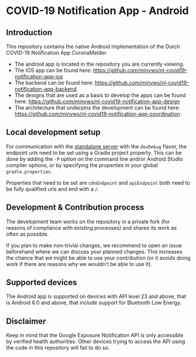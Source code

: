 # COVID-19 Notification App - Android

## Introduction
This repository contains the native Android implementation of the Dutch COVID-19 Notification App CoronaMelder.

* The android app is located in the repository you are currently viewing.
* The iOS app can be found here: https://github.com/minvws/nl-covid19-notification-app-ios
* The backend can be found here: https://github.com/minvws/nl-covid19-notification-app-backend
* The designs that are used as a basis to develop the apps can be found here: https://github.com/minvws/nl-covid19-notification-app-design
* The architecture that underpins the development can be found here: https://github.com/minvws/nl-covid19-notification-app-coordination

## Local development setup
For communication with the [standalone server][1] with the `devDebug` flavor, the endpoint urls need to be set using a Gradle project property. This can be done by adding the `-P` option on the command line and/or Android Studio compiler
options, or by specifying the properties in your global `gradle.properties`.

Properties that need to be set are `cdnEndpoint` and `apiEndpoint` both need to be fully qualified urls and end with a `/`.

## Development & Contribution process

The development team works on the repository in a private fork (for reasons of compliance with existing processes) and shares its work as often as possible.

If you plan to make non-trivial changes, we recommend to open an issue beforehand where we can discuss your planned changes.
This increases the chance that we might be able to use your contribution (or it avoids doing work if there are reasons why we wouldn't be able to use it).

## Supported devices

The Android app is supported on devices with API level 23 and above, that is Android 6.0 and above, that include support for Bluetooth Low Energy.

## Disclaimer
Keep in mind that the Google Exposure Notification API is only accessible by verified health authorities. Other devices trying to access the API using the code in this repository will fail to do so.

[1]:https://github.com/minvws/nl-covid19-notification-app-backend
